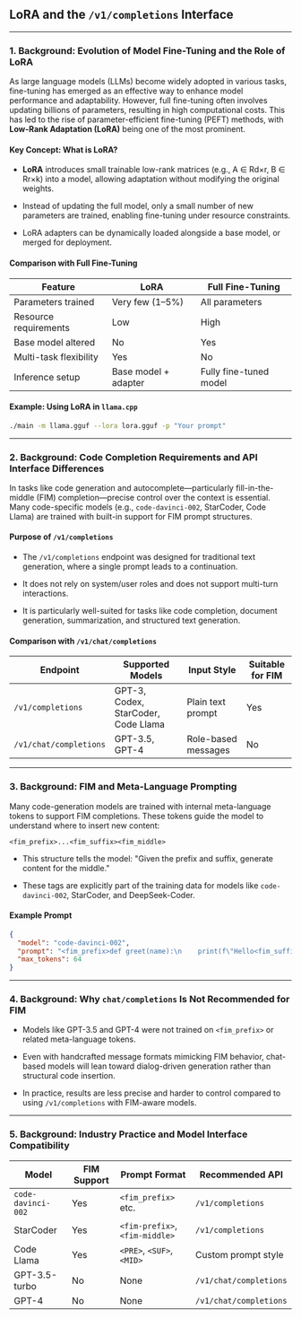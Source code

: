 ## **LoRA and the `/v1/completions` Interface**

---

### 1. Background: Evolution of Model Fine-Tuning and the Role of LoRA

As large language models (LLMs) become widely adopted in various tasks, fine-tuning has emerged as an effective way to enhance model performance and adaptability. However, full fine-tuning often involves updating billions of parameters, resulting in high computational costs. This has led to the rise of parameter-efficient fine-tuning (PEFT) methods, with **Low-Rank Adaptation (LoRA)** being one of the most prominent.

#### Key Concept: What is LoRA?

- **LoRA** introduces small trainable low-rank matrices (e.g., A ∈ Rd×r, B ∈ Rr×k) into a model, allowing adaptation without modifying the original weights.
    
- Instead of updating the full model, only a small number of new parameters are trained, enabling fine-tuning under resource constraints.
    
- LoRA adapters can be dynamically loaded alongside a base model, or merged for deployment.
    

#### Comparison with Full Fine-Tuning

|Feature|LoRA|Full Fine-Tuning|
|---|---|---|
|Parameters trained|Very few (1–5%)|All parameters|
|Resource requirements|Low|High|
|Base model altered|No|Yes|
|Multi-task flexibility|Yes|No|
|Inference setup|Base model + adapter|Fully fine-tuned model|

#### Example: Using LoRA in `llama.cpp`

```bash
./main -m llama.gguf --lora lora.gguf -p "Your prompt"
```

---

### 2. Background: Code Completion Requirements and API Interface Differences

In tasks like code generation and autocomplete—particularly fill-in-the-middle (FIM) completion—precise control over the context is essential. Many code-specific models (e.g., `code-davinci-002`, StarCoder, Code Llama) are trained with built-in support for FIM prompt structures.

#### Purpose of `/v1/completions`

- The `/v1/completions` endpoint was designed for traditional text generation, where a single prompt leads to a continuation.
    
- It does not rely on system/user roles and does not support multi-turn interactions.
    
- It is particularly well-suited for tasks like code completion, document generation, summarization, and structured text generation.
    

#### Comparison with `/v1/chat/completions`

|Endpoint|Supported Models|Input Style|Suitable for FIM|
|---|---|---|---|
|`/v1/completions`|GPT-3, Codex, StarCoder, Code Llama|Plain text prompt|Yes|
|`/v1/chat/completions`|GPT-3.5, GPT-4|Role-based messages|No|

---

### 3. Background: FIM and Meta-Language Prompting

Many code-generation models are trained with internal meta-language tokens to support FIM completions. These tokens guide the model to understand where to insert new content:

```
<fim_prefix>...<fim_suffix><fim_middle>
```

- This structure tells the model: "Given the prefix and suffix, generate content for the middle."
    
- These tags are explicitly part of the training data for models like `code-davinci-002`, StarCoder, and DeepSeek-Coder.
    

#### Example Prompt

```json
{
  "model": "code-davinci-002",
  "prompt": "<fim_prefix>def greet(name):\n    print(f\"Hello<fim_suffix>!\")<fim_middle>\n    # greet someone\n",
  "max_tokens": 64
}
```

---

### 4. Background: Why `chat/completions` Is Not Recommended for FIM

- Models like GPT-3.5 and GPT-4 were not trained on `<fim_prefix>` or related meta-language tokens.
    
- Even with handcrafted message formats mimicking FIM behavior, chat-based models will lean toward dialog-driven generation rather than structural code insertion.
    
- In practice, results are less precise and harder to control compared to using `/v1/completions` with FIM-aware models.
    

---

### 5. Background: Industry Practice and Model Interface Compatibility

|Model|FIM Support|Prompt Format|Recommended API|
|---|---|---|---|
|`code-davinci-002`|Yes|`<fim_prefix>` etc.|`/v1/completions`|
|StarCoder|Yes|`<fim-prefix>`, `<fim-middle>`|`/v1/completions`|
|Code Llama|Yes|`<PRE>`, `<SUF>`, `<MID>`|Custom prompt style|
|GPT-3.5-turbo|No|None|`/v1/chat/completions`|
|GPT-4|No|None|`/v1/chat/completions`|
